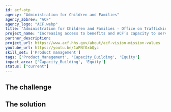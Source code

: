 ```yaml
---
id: acf-otp
agency: "Administration for Children and Families"
agency_abbrev: "ACF"
agency_logo: "ACF.webp"
title: "Administration for Children and Families - Office on Trafficking in Persons"
project_name: "Increasing access to benefits and ACF’s capacity to serve individuals who have experienced human trafficking by improving the reporting experience for anti-trafficking grant recipients, reducing buden, maintaining transparency, increasing data quality, and reducing barriers to services."
partner_description: 
project_url: https://www.acf.hhs.gov/about/acf-vision-mission-values
youtube_url: https://youtu.be/1aPNfOxbQyc
skill_set: ['Product management']
tags: ['Product_Management', 'Capacity_Building', 'Equity']
impact_area: ['Capacity_Building', 'Equity']
status: ["current"]
---
```


## The challenge



## The solution 

